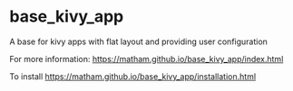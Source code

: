 # base_kivy_app
A base for kivy apps with flat layout and providing user configuration

For more information: https://matham.github.io/base_kivy_app/index.html

To install https://matham.github.io/base_kivy_app/installation.html
